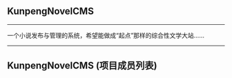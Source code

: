 ## KunpengNovelCMS
-------------------------------------------------------------------------------------------------------------------------
一个小说发布与管理的系统，希望能做成“起点”那样的综合性文学大站……


----------------------------------------------------------------------------------------

## KunpengNovelCMS (项目成员列表) 
